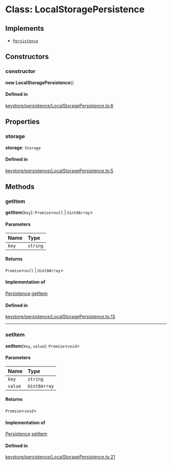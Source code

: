 <!---->
# Class: LocalStoragePersistence

## Implements

- [`Persistence`](../interfaces/Persistence.md)

## Constructors

### constructor

**new LocalStoragePersistence**()

#### Defined in

[keystore/persistence/LocalStoragePersistence.ts:6](https://github.com/xmtp/xmtp-js/blob/ff53c33/src/keystore/persistence/LocalStoragePersistence.ts#L6)

## Properties

### storage

 **storage**: `Storage`

#### Defined in

[keystore/persistence/LocalStoragePersistence.ts:5](https://github.com/xmtp/xmtp-js/blob/ff53c33/src/keystore/persistence/LocalStoragePersistence.ts#L5)

## Methods

### getItem

**getItem**(`key`): `Promise`<``null`` \| `Uint8Array`\>

#### Parameters

| Name | Type |
| :------ | :------ |
| `key` | `string` |

#### Returns

`Promise`<``null`` \| `Uint8Array`\>

#### Implementation of

[Persistence](../interfaces/Persistence.md).[getItem](../interfaces/Persistence.md#getitem)

#### Defined in

[keystore/persistence/LocalStoragePersistence.ts:13](https://github.com/xmtp/xmtp-js/blob/ff53c33/src/keystore/persistence/LocalStoragePersistence.ts#L13)

___

### setItem

**setItem**(`key`, `value`): `Promise`<`void`\>

#### Parameters

| Name | Type |
| :------ | :------ |
| `key` | `string` |
| `value` | `Uint8Array` |

#### Returns

`Promise`<`void`\>

#### Implementation of

[Persistence](../interfaces/Persistence.md).[setItem](../interfaces/Persistence.md#setitem)

#### Defined in

[keystore/persistence/LocalStoragePersistence.ts:21](https://github.com/xmtp/xmtp-js/blob/ff53c33/src/keystore/persistence/LocalStoragePersistence.ts#L21)
